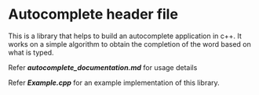 # Autocomplete header file
This is a library that helps to build an autocomplete application in c++. It works on a simple algorithm to obtain the completion of the word based on what is typed.

Refer ***autocomplete_documentation.md*** for usage details

Refer ***Example.cpp*** for an example implementation of this library.
